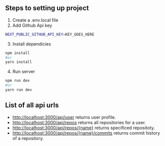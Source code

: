 ## Steps to setting up project

1. Create a .env.local file
2. Add Github Api key

```bash
NEXT_PUBLIC_GITHUB_API_KEY=KEY_GOES_HERE
```

3. Install dependicies

```bash
npm install
#or
yarn install
```

4. Run server

```bash
npm run dev
#or
yarn run dev
```

## List of all api urls

- [http://localhost:3000/api/user](http://localhost:3000/api/user) returns user profile.
- [http://localhost:3000/api/repos](http://localhost:3000/api/repos) returns all repositories for a user.
- [http://localhost:3000/api/repos/{name}](http://localhost:3000/api/repos/{name}) returns specificed repositoty.
- [http://localhost:3000/api/repos/{name}/commits](http://localhost:3000/api/repos/{name}/commits) returns commit history of a repository.
